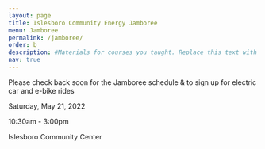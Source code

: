 ```yaml
---
layout: page
title: Islesboro Community Energy Jamboree
menu: Jamboree
permalink: /jamboree/
order: b
description: #Materials for courses you taught. Replace this text with your description.
nav: true
---
```


Please check back soon for the Jamboree schedule & to sign up for electric car and e-bike rides

Saturday, May 21, 2022

10:30am - 3:00pm

Islesboro Community Center

<!-- Coming soon: Tell us what you would like to learn more about -->

<!-- Write your biography here. Tell the world about yourself. Link to your favorite [subreddit](http://reddit.com). You can put a picture in, too. The code is already in, just name your picture `prof_pic.jpg` and put it in the `img/` folder.

Put your address / P.O. box / other info right below your picture. You can also disable any these elements by editing `profile` property of the YAML header of your `_pages/about.md`. Edit `_bibliography/papers.bib` and Jekyll will render your [publications page](/al-folio/publications/) automatically.

Link to your social media connections, too. This theme is set up to use [Font Awesome icons](http://fortawesome.github.io/Font-Awesome/) and [Academicons](https://jpswalsh.github.io/academicons/), like the ones below. Add your Facebook, Twitter, LinkedIn, Google Scholar, or just disable all of them. -->
